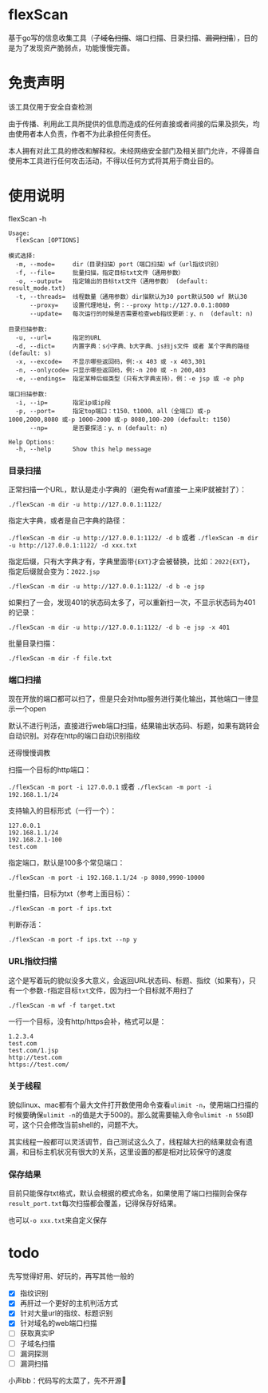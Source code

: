 # flexScan
基于go写的信息收集工具（~~子域名扫描~~、端口扫描、目录扫描、~~漏洞扫描~~），目的是为了发现资产脆弱点，功能慢慢完善。
# 免责声明

该工具仅用于安全自查检测

由于传播、利用此工具所提供的信息而造成的任何直接或者间接的后果及损失，均由使用者本人负责，作者不为此承担任何责任。

本人拥有对此工具的修改和解释权。未经网络安全部门及相关部门允许，不得善自使用本工具进行任何攻击活动，不得以任何方式将其用于商业目的。

# 使用说明

flexScan -h

```
Usage:
  flexScan [OPTIONS]

模式选择:
  -m, --mode=     dir（目录扫描）port（端口扫描）wf（url指纹识别）
  -f, --file=     批量扫描，指定目标txt文件（通用参数）
  -o, --output=   指定输出的目标txt文件（通用参数） (default: result_mode.txt)
  -t, --threads=  线程数量（通用参数）dir描默认为30 port默认500 wf 默认30
      --proxy=    设置代理地址，例：--proxy http://127.0.0.1:8080
      --update=   每次运行的时候是否需要检查web指纹更新：y、n  (default: n)

目录扫描参数:
  -u, --url=      指定的URL
  -d, --dict=     内置字典：s小字典、b大字典、js扫js文件 或者 某个字典的路径 (default: s)
  -x, --excode=   不显示哪些返回码，例:-x 403 或 -x 403,301
  -n, --onlycode= 只显示哪些返回码，例:-n 200 或 -n 200,403
  -e, --endings=  指定某种后缀类型（只有大字典支持），例：-e jsp 或 -e php

端口扫描参数:
  -i, --ip=       指定ip或ip段
  -p, --port=     指定top端口：t150、t1000、all（全端口）或-p 1000,2000,8080 或-p 1000-2000 或-p 8080,100-200 (default: t150)
      --np=       是否要探活：y、n (default: n)

Help Options:
  -h, --help      Show this help message
```

### 目录扫描

正常扫描一个URL，默认是走小字典的（避免有waf直接一上来IP就被封了）：

`./flexScan -m dir -u http://127.0.0.1:1122/`

指定大字典，或者是自己字典的路径：

`./flexScan -m dir -u http://127.0.0.1:1122/ -d b` 或者 `./flexScan -m dir -u http://127.0.0.1:1122/ -d xxx.txt`

指定后缀，只有大字典才有，字典里面带`{EXT}`才会被替换，比如：`2022{EXT}`，指定后缀就会变为：`2022.jsp`

`./flexScan -m dir -u http://127.0.0.1:1122/ -d b -e jsp`

如果扫了一会，发现401的状态码太多了，可以重新扫一次，不显示状态码为401的记录：

`./flexScan -m dir -u http://127.0.0.1:1122/ -d b -e jsp -x 401`

批量目录扫描：

`./flexScan -m dir -f file.txt`

### 端口扫描

现在开放的端口都可以扫了，但是只会对http服务进行美化输出，其他端口一律显示一个open

默认不进行判活，直接进行web端口扫描，结果输出状态码、标题，如果有跳转会自动识别。对存在http的端口自动识别指纹

还得慢慢调教

扫描一个目标的http端口：

`./flexScan -m port -i 127.0.0.1`  或者  `./flexScan -m port -i 192.168.1.1/24`

支持输入的目标形式（一行一个）：
```
127.0.0.1
192.168.1.1/24
192.168.2.1-100
test.com
```

指定端口，默认是100多个常见端口：

`./flexScan -m port -i 192.168.1.1/24 -p 8080,9990-10000`

批量扫描，目标为txt（参考上面目标）：

`./flexScan -m port -f ips.txt`

判断存活：

`./flexScan -m port -f ips.txt --np y`

### URL指纹扫描

这个是写着玩的貌似没多大意义，会返回URL状态码、标题、指纹（如果有），只有一个参数`-f`指定目标`txt`文件，因为扫一个目标就不用扫了

`./flexScan -m wf -f target.txt `

一行一个目标，没有http/https会补，格式可以是：

```
1.2.3.4
test.com
test.com/1.jsp
http://test.com
https://test.com/
```

### 关于线程

貌似linux、mac都有个最大文件打开数使用命令查看`ulimit -n`，使用端口扫描的时候要确保`ulimit -n`的值是大于500的。那么就需要输入命令`ulimit -n 550`即可，这个只会修改当前shell的，问题不大。

其实线程一般都可以灵活调节，自己测试这么久了，线程越大扫的结果就会有遗漏，和目标主机状况有很大的关系，这里设置的都是相对比较保守的速度

### 保存结果

目前只能保存txt格式，默认会根据的模式命名，如果使用了端口扫描则会保存`result_port.txt`每次扫描都会覆盖，记得保存好结果。

也可以`-o xxx.txt`来自定义保存

# todo
先写觉得好用、好玩的，再写其他一般的
- [x] 指纹识别
- [x] 再肝过一个更好的主机判活方式
- [x] 针对大量url的指纹、标题识别
- [x] 针对域名的web端口扫描
- [ ] 获取真实IP
- [ ] 子域名扫描
- [ ] 漏洞探测
- [ ] 漏洞扫描

小声bb：代码写的太菜了，先不开源🙈
